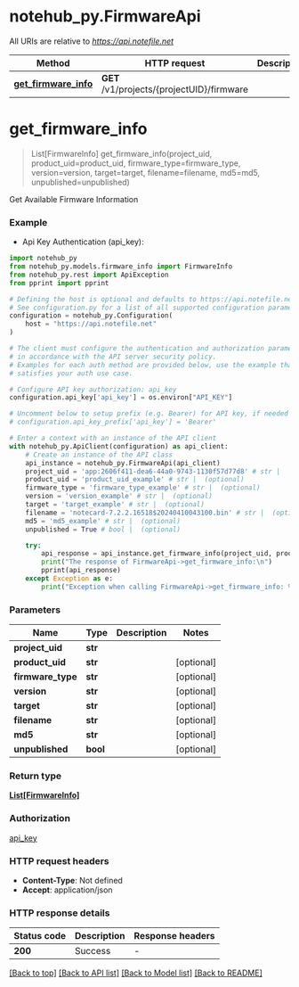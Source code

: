 # notehub_py.FirmwareApi

All URIs are relative to *https://api.notefile.net*

Method | HTTP request | Description
------------- | ------------- | -------------
[**get_firmware_info**](FirmwareApi.md#get_firmware_info) | **GET** /v1/projects/{projectUID}/firmware | 


# **get_firmware_info**
> List[FirmwareInfo] get_firmware_info(project_uid, product_uid=product_uid, firmware_type=firmware_type, version=version, target=target, filename=filename, md5=md5, unpublished=unpublished)



Get Available Firmware Information

### Example

* Api Key Authentication (api_key):

```python
import notehub_py
from notehub_py.models.firmware_info import FirmwareInfo
from notehub_py.rest import ApiException
from pprint import pprint

# Defining the host is optional and defaults to https://api.notefile.net
# See configuration.py for a list of all supported configuration parameters.
configuration = notehub_py.Configuration(
    host = "https://api.notefile.net"
)

# The client must configure the authentication and authorization parameters
# in accordance with the API server security policy.
# Examples for each auth method are provided below, use the example that
# satisfies your auth use case.

# Configure API key authorization: api_key
configuration.api_key['api_key'] = os.environ["API_KEY"]

# Uncomment below to setup prefix (e.g. Bearer) for API key, if needed
# configuration.api_key_prefix['api_key'] = 'Bearer'

# Enter a context with an instance of the API client
with notehub_py.ApiClient(configuration) as api_client:
    # Create an instance of the API class
    api_instance = notehub_py.FirmwareApi(api_client)
    project_uid = 'app:2606f411-dea6-44a0-9743-1130f57d77d8' # str | 
    product_uid = 'product_uid_example' # str |  (optional)
    firmware_type = 'firmware_type_example' # str |  (optional)
    version = 'version_example' # str |  (optional)
    target = 'target_example' # str |  (optional)
    filename = 'notecard-7.2.2.16518$20240410043100.bin' # str |  (optional)
    md5 = 'md5_example' # str |  (optional)
    unpublished = True # bool |  (optional)

    try:
        api_response = api_instance.get_firmware_info(project_uid, product_uid=product_uid, firmware_type=firmware_type, version=version, target=target, filename=filename, md5=md5, unpublished=unpublished)
        print("The response of FirmwareApi->get_firmware_info:\n")
        pprint(api_response)
    except Exception as e:
        print("Exception when calling FirmwareApi->get_firmware_info: %s\n" % e)
```



### Parameters


Name | Type | Description  | Notes
------------- | ------------- | ------------- | -------------
 **project_uid** | **str**|  | 
 **product_uid** | **str**|  | [optional] 
 **firmware_type** | **str**|  | [optional] 
 **version** | **str**|  | [optional] 
 **target** | **str**|  | [optional] 
 **filename** | **str**|  | [optional] 
 **md5** | **str**|  | [optional] 
 **unpublished** | **bool**|  | [optional] 

### Return type

[**List[FirmwareInfo]**](FirmwareInfo.md)

### Authorization

[api_key](../README.md#api_key)

### HTTP request headers

 - **Content-Type**: Not defined
 - **Accept**: application/json

### HTTP response details

| Status code | Description | Response headers |
|-------------|-------------|------------------|
**200** | Success |  -  |

[[Back to top]](#) [[Back to API list]](../README.md#documentation-for-api-endpoints) [[Back to Model list]](../README.md#documentation-for-models) [[Back to README]](../README.md)

